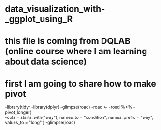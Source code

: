 # data_visualization_with-_ggplot_using_R
# this file is coming from DQLAB (online course where I am learning about data science) 
# first I am going to share how to make pivot

-library(tidyr
-library(dplyr)
-glimpse(road)
-road <- 
-road %>% 
-pivot_longer(   
-cols = starts_with("way"),
 names_to = "condition",
 names_prefix = "way",
 values_to = "long"
 )
-glimpse(road)
